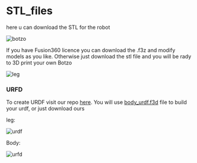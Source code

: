 # STL_files
here u can download the STL for the robot

![botzo](https://github.com/botzo-team/our_images_and_videos/blob/main/botzo_final_full_body.jpg)

If you have Fusion360 licence you can download the .f3z and modify models as you like. Otherwise just download the stl file and you will be rady to 3D print your own Botzo

![leg](https://github.com/botzo-team/our_images_and_videos/blob/main/FULL_LEG.gif)


### URFD

To create URDF visit our repo [here](https://github.com/botzo-team/create_URDF).
You will use [body_urdf.f3d](https://github.com/botzo-team/STL_files/blob/main/URDF%20file/body_urdf.f3d) file to build your urdf, or just download ours

leg:

![urdf](https://github.com/botzo-team/our_images_and_videos/blob/main/urdf_leg.png)

Body:

![urfd](https://github.com/botzo-team/our_images_and_videos/blob/main/urdf_body.png)